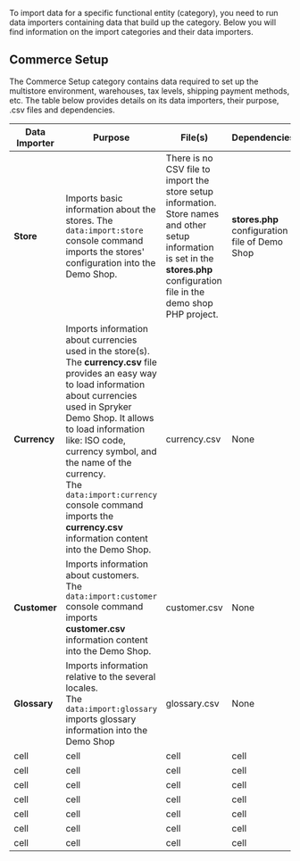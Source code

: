 To import data for a specific functional entity (category), you need to run data importers containing data that build up the category. Below you will find information on the import categories and their data importers.

## Commerce Setup
The Commerce Setup category contains data required to set up the multistore environment, warehouses, tax levels, shipping payment methods, etc. 
The table below provides details on its data importers, their purpose, .csv files and dependencies.

| Data Importer | Purpose | File(s) | Dependencies |
| --- | --- | --- | --- |
| **Store**   | Imports basic information about the stores. The `data:import:store` console command imports the stores' configuration into the Demo Shop. | There is no CSV file to import the store setup information.</br>Store names and other setup information is set in the **stores.php** configuration file in the demo shop PHP project.  | **stores.php** configuration file of Demo Shop |
| **Currency**  | Imports information about currencies used in the store(s). The **currency.csv** file provides an easy way to load information about currencies used in Spryker Demo Shop. It allows to load information like: ISO code, currency symbol, and the name of the currency.<br>The `data:import:currency` console command imports the **currency.csv** information content into the Demo Shop. | currency.csv | None |
| **Customer**  | Imports information about customers.<br>The `data:import:customer` console command imports **customer.csv** information content into the Demo Shop. | customer.csv | None |
| **Glossary**  | Imports information relative to the several locales.<br>The `data:import:glossary` imports glossary information into the Demo Shop | glossary.csv | None |
| cell | cell | cell | cell |
| cell | cell | cell | cell |
| cell | cell | cell | cell |
| cell | cell | cell | cell |
| cell | cell | cell | cell |
| cell | cell | cell | cell |
| cell | cell | cell | cell |